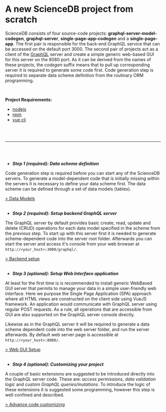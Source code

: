# A new ScienceDB project from scratch

ScienceDB consists of four source-code projects: __graphql-server-model-codegen__, __graphql-server__, __single-page-app-codegen__ and a __single-page-app__. The first pair is responsible for the back-end GraphQL service that can be accessed on the default port 3000. The second pair of projects act as a client of the [GraphQL](https://graphql.org/learn/) server and create a simple generic web-based GUI for this server on the 8080 port. As it can be derived from the names of these projects, the *codegen* suffix means that to pull up corresponding server it is required to generate some code first. Code generation step is required to separate data scheme definition from the routinary ORM programming.

 <br/>
 
 __Project Requirements:__
 * [nodejs](https://nodejs.org/en/)
 * [npm](https://www.npmjs.com/get-npm)
 * [vue cli](https://cli.vuejs.org/)
 
 <br/><br/>

* * *
<br/><br/>
* _**Step 1 (required): Data scheme definition**_

Code generation step is required before you can start any of the ScienceDB servers. To generate a model-dependent code that is initially missing within the servers it is necessary to define your data scheme first. The data scheme can be defined through a set of data models (tables). 
 <br/>
 
 [ > Data Models](dataModels.md)
<br/><br/>
* _**Step 2 (required): Setup backend GraphQL server**_

The GraphQL server by default provides basic create, read, update and delete (CRUD) operations for each data model specified in the scheme from the previous step. To start up with this server first it is needed to generate scheme-dependent code into the server root folder. Afterwards you can start the server and access it's console from your web browser at `http://<your_host>:3000/graphql/`. 
<br/>

[ > Backend setup](backendSetUp.md)
<br/><br/>
* _**Step 3 (optional): Setup Web Interface application**_

At least for the first time is is recommended to install generic WebBased GUI server that permits to manage your data in a simple user-friendly web interface. Here we purpose the Single Page Application (SPA) approach where all HTML views are constructed on the client side using VueJS framework. An application would communicate with GraphQL server using regular POST requests. As a rule, all operations that are accessible from GUI are also supported on the GraphQL server console directly.

Likewise as in the GraphQL server it will be required to generate a data scheme dependent code into the web server folder, and run the server afterwards. By default web server page is accessible at `http://<your_host>:8080/`. 
<br/>

[ > Web GUI Setup](guiSetUp.md)
<br/><br/>
* _**Step 4 (optional): Customizing your project**_ 

 A couple of basic extensions are suggested to be introduced directly into the GraphQL server code. These are: *access permissions*, *data validation logic* and *custom GraphQL queries/mutations*. To introduce the logic of these extensions it is suggested some programming, however this step is well confined and described.
 <br/>
 
 [ > Advance code customizing](projectCustomizing.md)



